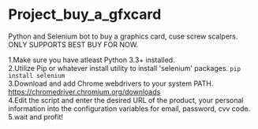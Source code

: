 # Project_buy_a_gfxcard
Python and Selenium bot to buy a graphics card, cuse screw scalpers. ONLY SUPPORTS BEST BUY FOR NOW.


1.Make sure you have atleast Python 3.3+ installed. <br>
2.Utilize Pip or whatever install utility to install 'selenium' packages. <code>pip install selenium</code><br>
3.Download and add Chrome webdrivers to your system PATH. https://chromedriver.chromium.org/downloads <br>
4.Edit the script and enter the desired URL of the product, your personal information into the configuration variables for email, password, cvv code.<br>
5.wait and profit!<br>
